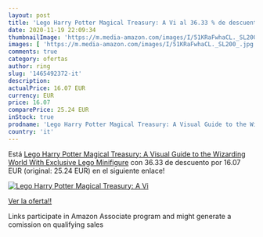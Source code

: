 ```yaml
---
layout: post
title: 'Lego Harry Potter Magical Treasury: A Vi al 36.33 % de descuento'
date: 2020-11-19 22:09:34
thumbnailImage: 'https://m.media-amazon.com/images/I/51KRaFwhaCL._SL200_.jpg'
images: [ 'https://m.media-amazon.com/images/I/51KRaFwhaCL._SL200_.jpg' ]
comments: true
category: ofertas
author: ring
slug: '1465492372-it'
description:
actualPrice: 16.07 EUR
currency: EUR
price: 16.07
comparePrice: 25.24 EUR
inStock: true
prodname: 'Lego Harry Potter Magical Treasury: A Visual Guide to the Wizarding World With Exclusive Lego Minifigure'
country: 'it'
---
```


Está [Lego Harry Potter Magical Treasury: A Visual Guide to the Wizarding World With Exclusive Lego Minifigure](https://www.amazon.it/dp/1465492372/?tag=tolees00-21) con 36.33 de descuento por 16.07 EUR (original: 25.24 EUR) en el siguiente enlace!

[![Lego Harry Potter Magical Treasury: A Vi](https://m.media-amazon.com/images/I/51KRaFwhaCL._SL200_.jpg)](https://www.amazon.it/dp/1465492372/?tag=tolees00-21)

[Ver la oferta!!](https://www.amazon.it/dp/1465492372/?tag=tolees00-21)

Links participate in Amazon Associate program and might generate a comission on qualifying sales


